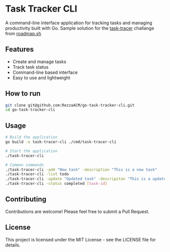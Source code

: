 # Task Tracker CLI

A command-line interface application for tracking tasks and managing productivity built with Go. Sample solution for the [task-tracer](https://roadmap.sh/projects/task-tracker) challange from [roadmap.sh](https://roadmap.sh/projects/task-tracker)

## Features

- Create and manage tasks
- Track task status
- Command-line based interface
- Easy to use and lightweight

## How to run

```bash
git clone git@github.com:RezzaACM/go-task-tracker-cli.git
cd go-task-tracker-cli
```

## Usage

```bash
# Build the application
go build -o task-tracer-cli ./cmd/task-tracer-cli

# Start the application
./task-tracer-cli

# Common commands
./task-tracer-cli -add "New task" -description "This is a new task"
./task-tracer-cli -list todo
./task-tracer-cli -update "Updated task" -descripiton "This is a updated task" [task-id]
./task-tracer-cli -status completed [task-id]
```

## Contributing

Contributions are welcome! Please feel free to submit a Pull Request.

## License

This project is licensed under the MIT License - see the LICENSE file for details.
